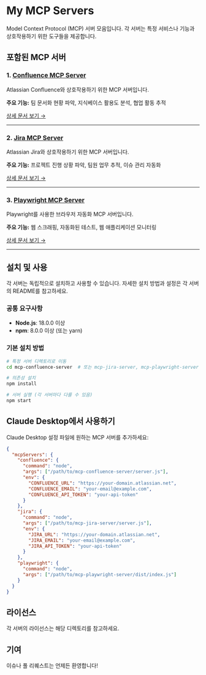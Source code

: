 # My MCP Servers

Model Context Protocol (MCP) 서버 모음입니다. 각 서버는 특정 서비스나 기능과 상호작용하기 위한 도구들을 제공합니다.

## 포함된 MCP 서버

### 1. [Confluence MCP Server](./mcp-confluence-server)

Atlassian Confluence와 상호작용하기 위한 MCP 서버입니다.

**주요 기능:** 팀 문서화 현황 파악, 지식베이스 활용도 분석, 협업 활동 추적

[상세 문서 보기 →](./mcp-confluence-server/README.md)

---

### 2. [Jira MCP Server](./mcp-jira-server)

Atlassian Jira와 상호작용하기 위한 MCP 서버입니다.

**주요 기능:** 프로젝트 진행 상황 파악, 팀원 업무 추적, 이슈 관리 자동화

[상세 문서 보기 →](./mcp-jira-server/README.md)

---

### 3. [Playwright MCP Server](./mcp-playwright-server)

Playwright를 사용한 브라우저 자동화 MCP 서버입니다.

**주요 기능:** 웹 스크래핑, 자동화된 테스트, 웹 애플리케이션 모니터링

[상세 문서 보기 →](./mcp-playwright-server/README.md)

---

## 설치 및 사용

각 서버는 독립적으로 설치하고 사용할 수 있습니다. 자세한 설치 방법과 설정은 각 서버의 README를 참고하세요.

### 공통 요구사항

- **Node.js**: 18.0.0 이상
- **npm**: 8.0.0 이상 (또는 yarn)

### 기본 설치 방법

```bash
# 특정 서버 디렉토리로 이동
cd mcp-confluence-server  # 또는 mcp-jira-server, mcp-playwright-server

# 의존성 설치
npm install

# 서버 실행 (각 서버마다 다를 수 있음)
npm start
```

## Claude Desktop에서 사용하기

Claude Desktop 설정 파일에 원하는 MCP 서버를 추가하세요:

```json
{
  "mcpServers": {
    "confluence": {
      "command": "node",
      "args": ["/path/to/mcp-confluence-server/server.js"],
      "env": {
        "CONFLUENCE_URL": "https://your-domain.atlassian.net",
        "CONFLUENCE_EMAIL": "your-email@example.com",
        "CONFLUENCE_API_TOKEN": "your-api-token"
      }
    },
    "jira": {
      "command": "node",
      "args": ["/path/to/mcp-jira-server/server.js"],
      "env": {
        "JIRA_URL": "https://your-domain.atlassian.net",
        "JIRA_EMAIL": "your-email@example.com",
        "JIRA_API_TOKEN": "your-api-token"
      }
    },
    "playwright": {
      "command": "node",
      "args": ["/path/to/mcp-playwright-server/dist/index.js"]
    }
  }
}
```

## 라이선스

각 서버의 라이선스는 해당 디렉토리를 참고하세요.

## 기여

이슈나 풀 리퀘스트는 언제든 환영합니다!
